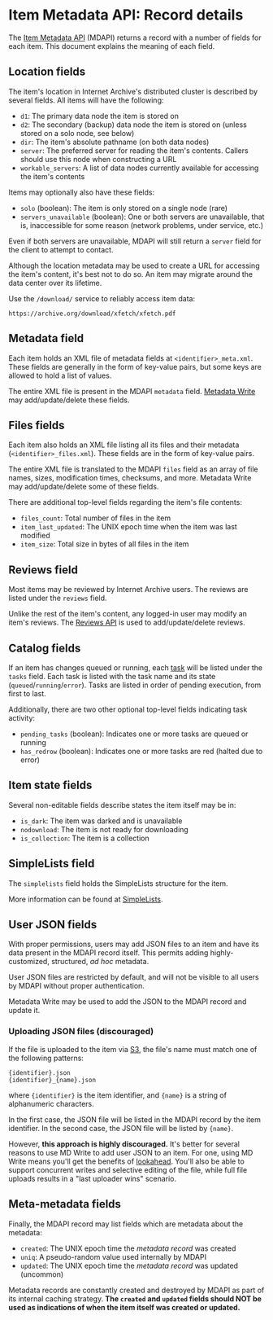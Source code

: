 # Item Metadata API: Record details

The [Item Metadata API](metadata.html) (MDAPI) returns a record with a number of fields for each item.  This document explains the meaning of each field.

## Location fields

The item's location in Internet Archive's distributed cluster is described by several fields.  All items will have the following:

* `d1`: The primary data node the item is stored on
* `d2`: The secondary (backup) data node the item is stored on (unless stored on a solo node, see below)
* `dir`: The item's absolute pathname (on both data nodes)
* `server`: The preferred server for reading the item's contents.  Callers should use this node when constructing a URL
* `workable_servers`: A list of data nodes currently available for accessing the item's contents

Items may optionally also have these fields:

* `solo` (boolean): The item is only stored on a single node (rare)
* `servers_unavailable` (boolean): One or both servers are unavailable, that is, inaccessible for some reason (network problems, under service, etc.)

Even if both servers are unavailable, MDAPI will still return a `server` field for the client to attempt to contact.

Although the location metadata may be used to create a URL for accessing the item's content, it's best not to do so.  An item may migrate around the data center over its lifetime.

Use the `/download/` service to reliably access item data:
```
https://archive.org/download/xfetch/xfetch.pdf
```

## Metadata field

Each item holds an XML file of metadata fields at `<identifier>_meta.xml`.  These fields are generally in the form of key-value pairs, but some keys are allowed to hold a list of values.

The entire XML file is present in the MDAPI `metadata` field.  [Metadata Write](md-write.html) may add/update/delete these fields.

## Files fields

Each item also holds an XML file listing all its files and their metadata (`<identifier>_files.xml`).  These fields are in the form of key-value pairs.

The entire XML file is translated to the MDAPI `files` field as an array of file names, sizes, modification times, checksums, and more.  Metadata Write may add/update/delete some of these fields.

There are additional top-level fields regarding the item's file contents:

* `files_count`: Total number of files in the item
* `item_last_updated`: The UNIX epoch time when the item was last modified
* `item_size`: Total size in bytes of all files in the item

## Reviews field

Most items may be reviewed by Internet Archive users.  The reviews are listed under the `reviews` field.

Unlike the rest of the item's content, any logged-in user may modify an item's reviews.  The [Reviews API](reviews.html) is used to add/update/delete reviews.

## Catalog fields

If an item has changes queued or running, each [task](tasks.html) will be listed under the `tasks` field.  Each task is listed with the task name and its state (`queued`/`running`/`error`).  Tasks are listed in order of pending execution, from first to last.

Additionally, there are two other optional top-level fields indicating task activity:

* `pending_tasks` (boolean): Indicates one or more tasks are queued or running
* `has_redrow` (boolean): Indicates one or more tasks are red (halted due to error)

## Item state fields

Several non-editable fields describe states the item itself may be in:

* `is_dark`: The item was darked and is unavailable
* `nodownload`: The item is not ready for downloading
* `is_collection`: The item is a collection

## SimpleLists field

The `simplelists` field holds the SimpleLists structure for the item.

More information can be found at [SimpleLists](simplelists.html).

## User JSON fields

With proper permissions, users may add JSON files to an item and have its data present in the MDAPI record itself.  This permits adding highly-customized, structured, *ad hoc* metadata.

User JSON files are restricted by default, and will not be visible to all users by MDAPI without proper authentication.

Metadata Write may be used to add the JSON to the MDAPI record and update it.

### Uploading JSON files (discouraged)

If the file is uploaded to the item via [S3](ias3.html), the file's name must match one of the following patterns:
```
{identifier}.json
{identifier}_{name}.json
```
where `{identifier}` is the item identifier, and `{name}` is a string of alphanumeric characters.

In the first case, the JSON file will be listed in the MDAPI record by the item identifier.  In the second case, the JSON file will be listed by `{name}`.

However, **this approach is highly discouraged.**  It's better for several reasons to use MD Write to add user JSON to an item.  For one, using MD Write means you'll get the benefits of [lookahead](md-write.html#lookahead).  You'll also be able to support concurrent writes and selective editing of the file, while full file uploads results in a "last uploader wins" scenario.

## Meta-metadata fields

Finally, the MDAPI record may list fields which are metadata about the metadata:

* `created`: The UNIX epoch time the *metadata record* was created
* `uniq`: A pseudo-random value used internally by MDAPI
* `updated`: The UNIX epoch time the *metadata record* was updated (uncommon)

Metadata records are constantly created and destroyed by MDAPI as part of its internal caching strategy.  **The `created` and `updated` fields should NOT be used as indications of when the item itself was created or updated.**
